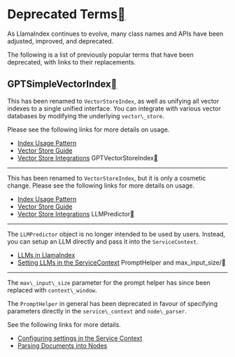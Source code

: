 Deprecated Terms[](#deprecated-terms "Permalink to this heading")
==================================================================

As LlamaIndex continues to evolve, many class names and APIs have been adjusted, improved, and deprecated.

The following is a list of previously popular terms that have been deprecated, with links to their replacements.

GPTSimpleVectorIndex[](#gptsimplevectorindex "Permalink to this heading")
--------------------------------------------------------------------------

This has been renamed to `VectorStoreIndex`, as well as unifying all vector indexes to a single unified interface. You can integrate with various vector databases by modifying the underlying `vector\_store`.

Please see the following links for more details on usage.

* [Index Usage Pattern](../module_guides/indexing/usage_pattern.html)
* [Vector Store Guide](../module_guides/indexing/vector_store_guide.html)
* [Vector Store Integrations](../community/integrations/vector_stores.html)
GPTVectorStoreIndex[](#gptvectorstoreindex "Permalink to this heading")
------------------------------------------------------------------------

This has been renamed to `VectorStoreIndex`, but it is only a cosmetic change. Please see the following links for more details on usage.

* [Index Usage Pattern](../module_guides/indexing/usage_pattern.html)
* [Vector Store Guide](../module_guides/indexing/vector_store_guide.html)
* [Vector Store Integrations](../community/integrations/vector_stores.html)
LLMPredictor[](#llmpredictor "Permalink to this heading")
----------------------------------------------------------

The `LLMPredictor` object is no longer intended to be used by users. Instead, you can setup an LLM directly and pass it into the `ServiceContext`.

* [LLMs in LlamaIndex](../module_guides/models/llms.html)
* [Setting LLMs in the ServiceContext](../module_guides/supporting_modules/service_context.html)
PromptHelper and max\_input\_size/[](#prompthelper-and-max-input-size "Permalink to this heading")
---------------------------------------------------------------------------------------------------

The `max\_input\_size` parameter for the prompt helper has since been replaced with `context\_window`.

The `PromptHelper` in general has been deprecated in favour of specifying parameters directly in the `service\_context` and `node\_parser`.

See the following links for more details.

* [Configuring settings in the Service Context](../module_guides/supporting_modules/service_context.html)
* [Parsing Documents into Nodes](../module_guides/loading/node_parsers/root.html)
